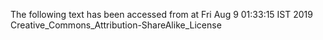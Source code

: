 The following text has been accessed from at Fri Aug 9 01:33:15 IST 2019
Creative_Commons_Attribution-ShareAlike_License
